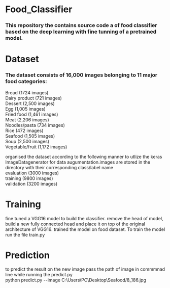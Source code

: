 # Food_Classifier
### This repository the contains source code a of food classifier based on the deep learning with fine tunning of a pretrained model.
# Dataset
### The dataset consists of 16,000 images belonging to 11 major food categories:
Bread (1724 images)\
Dairy product (721 images)\
Dessert (2,500 images)\
Egg (1,005 images)\
Fried food (1,461 images)\
Meat (2,206 images)\
Noodles/pasta (734 images)\
Rice (472 images)\
Seafood (1,505 images)\
Soup (2,500 images)\
Vegetable/fruit (1,172 images)

organised the dataset according to the following manner to utlize the keras ImageDatagenerator for data augumentation.images are stored in the directory with their corresponding class/label name\
evaluation (3000 images)\
training (9800 images)\
validation (3200 images)

# Training
fine tuned a VGG16 model to build the classifier. remove the head of model, build a new fully connected head and place it on top of the original architecture of VGG16. trained the model on food dataset. 
To train the model run the file train.py

# Prediction
to predict the result on the new image pass the path of image in commmnad line while running the predict.py\
python predict.py --image C:\Users\PC\Desktop\Seafood/8_186.jpg



